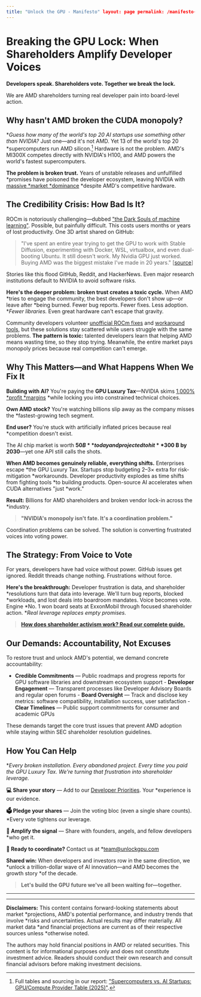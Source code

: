 ```yaml
---
title: "Unlock the GPU - Manifesto" layout: page permalink: /manifesto-revised
---
```


# Breaking the GPU Lock: When Shareholders Amplify Developer Voices

**Developers speak. Shareholders vote. Together we break the lock.**

We are AMD shareholders turning real developer pain into board-level action.

## Why hasn't AMD broken the CUDA monopoly?

**Guess how many of the world's top 20 AI startups use something other than
*NVIDIA?** Just one—and it's not AMD. Yet 13 of the world's top 20
*supercomputers run AMD silicon.[^gpu-count-method] 
Hardware is not the problem. AMD's MI300X competes directly with NVIDIA's H100,
and AMD powers the world's fastest supercomputers.

[^gpu-count-method]: Full tables and sourcing in our report: ["Supercomputers
vs. AI Startups: GPU/Compute Provider Table
(2025)"](/reports/ai-supercomputer-vs-startup-gpu-table).

**The problem is broken trust.** Years of unstable releases and unfulfilled
*promises have poisoned the developer ecosystem, leaving NVIDIA with [massive
*market
*dominance](https://www.cnbc.com/2024/10/14/nvidia-shares-hit-a-record-as-chipmaker-market-cap-tops-3point4-trillion.html)
*despite AMD's competitive hardware.

## The Credibility Crisis: How Bad Is It?

ROCm is notoriously challenging—dubbed ["the Dark Souls of machine
learning"](https://linustechtips.com/topic/1603733-rocm-is-the-dark-souls-of-machine-learning/).
Possible, but painfully difficult. This costs users months or years of lost
productivity. One 3D artist shared on GitHub:

> "I've spent an entire year trying to get the GPU to work with Stable
Diffusion, experimenting with Docker, WSL, virtualbox, and even dual-booting
Ubuntu. It still doesn't work. My Nvidia GPU just worked. Buying AMD was the
biggest mistake I've made in 20 years."
[[source](https://github.com/ROCm/ROCm/issues/2754)]

Stories like this flood GitHub, Reddit, and HackerNews. Even major research
institutions default to NVIDIA to avoid software risks. 

**Here's the deeper problem: broken trust creates a toxic cycle.** When AMD
*tries to engage the community, the best developers don't show up—or leave after
*being burned. Fewer bug reports. Fewer fixes. Less adoption. **Fewer
*libraries.** Even great hardware can't escape that gravity.

Community developers volunteer [unofficial ROCm
fixes](https://github.com/vladmandic/sdnext/wiki/AMD-ROCm) and [workaround
tools](https://www.reddit.com/r/AMDHelp/comments/1kxfns9/possible_solution_for_amd_7000_series_gpu_driver/),
but these solutions stay scattered while users struggle with the same problems.
**The pattern is toxic:** talented developers learn that helping AMD means
wasting time, so they stop trying. Meanwhile, the entire market pays monopoly
prices because real competition can't emerge.

## Why This Matters—and What Happens When We Fix It

**Building with AI?** You're paying the **GPU Luxury Tax**—NVIDIA skims [1,000%
*profit
*margins](https://www.tomshardware.com/news/nvidia-makes-1000-profit-on-h100-gpus-report)
*while locking you into constrained technical choices.

**Own AMD stock?** You're watching billions slip away as the company misses the
*fastest-growing tech segment.

**End user?** You're stuck with artificially inflated prices because real
*competition doesn't exist.

The AI chip market is worth **$50 B** today and projected to hit **$300 B by
2030**—yet one API still calls the shots.

**When AMD becomes genuinely reliable, everything shifts.** Enterprises escape
*the GPU Luxury Tax. Startups stop budgeting 2–3× extra for risk-mitigation
*workarounds. Developer productivity explodes as time shifts from fighting tools
*to building products. Open-source AI accelerates when CUDA alternatives "just
*work."

**Result:** Billions for AMD shareholders and broken vendor lock-in across the
*industry.

> **"NVIDIA's monopoly isn't fate. It's a coordination problem."**

Coordination problems can be solved. The solution is converting frustrated
voices into voting power.

## The Strategy: From Voice to Vote

For years, developers have had voice without power. GitHub issues get ignored.
Reddit threads change nothing. Frustrations without force.

**Here's the breakthrough:** Developer frustration is data, and shareholder
*resolutions turn that data into leverage. We'll turn bug reports, blocked
*workloads, and lost deals into boardroom mandates. Voice becomes vote. Engine
*No. 1 won board seats at ExxonMobil through focused shareholder action. **Real
*leverage replaces empty promises.**

> [**How does shareholder activism work? Read our complete guide.**](/activism/)

## Our Demands: Accountability, Not Excuses

To restore trust and unlock AMD's potential, we demand concrete accountability:

- **Credible Commitments** — Public roadmaps and progress reports for GPU
software libraries and downstream ecosystem support - **Developer Engagement** —
Transparent processes like Developer Advisory Boards and regular open forums -
**Board Oversight** — Track and disclose key metrics: software compatibility,
installation success, user satisfaction - **Clear Timelines** — Public support
commitments for consumer and academic GPUs

These demands target the core trust issues that prevent AMD adoption while
staying within SEC shareholder resolution guidelines.

## How You Can Help

**Every broken installation. Every abandoned project. Every time you paid the
*GPU Luxury Tax. We're turning that frustration into shareholder leverage.**

**💻 Share your story** — Add to our [Developer Priorities](/priorities/). Your
*experience is our evidence.

**🗳️ Pledge your shares** — Join the voting bloc (even a single share counts).
*Every vote tightens our leverage.

**🚀 Amplify the signal** — Share with founders, angels, and fellow developers
*who get it.

**📧 Ready to coordinate?** Contact us at
*[team@unlockgpu.com](mailto:team@unlockgpu.com)

**Shared win:** When developers and investors row in the same direction, we
*unlock a trillion-dollar wave of AI innovation—and AMD becomes the growth story
*of the decade.

> **Let's build the GPU future we've all been waiting for—together.** 

---

---
**Disclaimers:** This content contains forward-looking statements about market
*projections, AMD's potential performance, and industry trends that involve
*risks and uncertainties. Actual results may differ materially. All market data
*and financial projections are current as of their respective sources unless
*otherwise noted.

The authors may hold financial positions in AMD or related securities. This
content is for informational purposes only and does not constitute investment
advice. Readers should conduct their own research and consult financial advisors
before making investment decisions.

